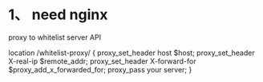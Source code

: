 # 1、 need nginx

proxy to whitelist server API

location /whitelist-proxy/ {
  proxy_set_header host $host;
  proxy_set_header X-real-ip $remote_addr;
  proxy_set_header X-forward-for $proxy_add_x_forwarded_for;
  proxy_pass your server;
}

